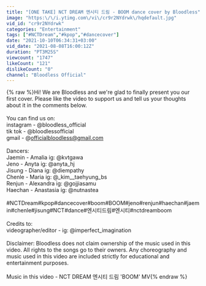 ```yaml
---
title: "[ONE TAKE] NCT DREAM 엔시티 드림 - BOOM dance cover by Bloodless"
image: "https:\/\/i.ytimg.com\/vi\/cr9r2NYdrwk\/hqdefault.jpg"
vid_id: "cr9r2NYdrwk"
categories: "Entertainment"
tags: ["#NCTDream","#kpop","#dancecover"]
date: "2021-10-10T06:34:31+03:00"
vid_date: "2021-08-08T16:00:12Z"
duration: "PT3M25S"
viewcount: "1747"
likeCount: "121"
dislikeCount: "0"
channel: "Bloodless Official"
---
```

{% raw %}Hi! We are Bloodless and we're glad to finally present you our first cover. Please like the video to support us and tell us your thoughts about it in the comments below.<br /><br />You can find us on:<br />instagram - @bloodless_official<br />tik tok - @bloodlessofficial<br />gmail - @officialbloodless@gmail.com<br /><br />Dancers:<br />Jaemin - Amalia ig: @kvtgawa<br />Jeno - Anyta ig: @anyta_hj<br />Jisung - Diana ig: @diempathy<br />Chenle - Maria ig: @_kim__taehyung_bs<br />Renjun - Alexandra ig: @gojjiasamu<br />Haechan - Anastasia ig: @nutnastea<br /><br />#NCTDream#kpop#dancecover#boom#BOOM#jeno#renjun#haechan#jaemin#chenle#jisung#NCT#dance#엔시티드림#엔시티#nctdreamboom<br /><br />Credits to:<br />videographer/editor - ig: @imperfect_imagination<br /><br />Disclaimer: Bloodless does not claim ownership of the music used in this video. All rights to the songs go to their owners. Any choreography and music used in this video are included strictly for educational and entertainment purposes.<br /><br />Music in this video - NCT DREAM 엔시티 드림 'BOOM' MV{% endraw %}
